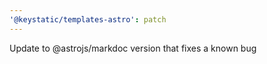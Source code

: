 ```yaml
---
'@keystatic/templates-astro': patch
---
```


Update to @astrojs/markdoc version that fixes a known bug
